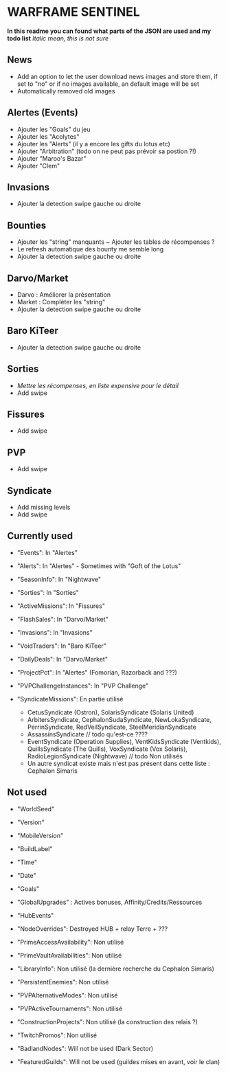 # WARFRAME SENTINEL

**In this readme you can found what parts of the JSON are used and my todo list**
*Italic mean, this is not sure*

## News
 - Add an option to let the user download news images and store them, if set to "no" or if no images available, an default image will be set
 - Automatically removed old images

## Alertes (Events)
 - Ajouter les "Goals" du jeu
 - Ajouter les "Acolytes"
 - Ajouter les "Alerts" (il y a encore les gifts du lotus etc)
 - Ajouter "Arbitration" (todo on ne peut pas prévoir sa postion ?!)
 - Ajouter "Maroo's Bazar"
 - Ajouter "Clem"

## Invasions
 - Ajouter la detection swipe gauche ou droite

## Bounties
 - Ajouter les "string" manquants
 ~ Ajouter les tables de récompenses ?
 - Le refresh automatique des bounty me semble long
 - Ajouter la detection swipe gauche ou droite

## Darvo/Market
 - Darvo : Améliorer la présentation
 - Market : Compléter les "string"
 - Ajouter la detection swipe gauche ou droite

## Baro KiTeer
 - Ajouter la detection swipe gauche ou droite

## Sorties
 - *Mettre les récompenses, en liste expensive pour le détail*
 - Add swipe

## Fissures
 - Add swipe

## PVP
 - Add swipe

## Syndicate
 - Add missing levels
 - Add swipe

## Currently used

- "Events": In "Alertes"
- "Alerts": In "Alertes" - Sometimes with "Goft of the Lotus"
- "SeasonInfo": In "Nightwave"
- "Sorties": In "Sorties"
- "ActiveMissions": In "Fissures"
- "FlashSales": In "Darvo/Market"
- "Invasions": In "Invasions"
- "VoidTraders": In "Baro KiTeer"
- "DailyDeals": In "Darvo/Market"
- "ProjectPct": In "Alertes" (Fomorian, Razorback and ???)
- "PVPChallengeInstances": In "PVP Challenge"

- "SyndicateMissions": En partie utilisé
  - CetusSyndicate (Ostron), SolarisSyndicate (Solaris United)
  - ArbitersSyndicate, CephalonSudaSyndicate, NewLokaSyndicate, PerrinSyndicate, RedVeilSyndicate, SteelMeridianSyndicate
  - AssassinsSyndicate // todo qu'est-ce ????
  - EventSyndicate (Operation Supplies), VentKidsSyndicate (Ventkids), QuillsSyndicate (The Quills), VoxSyndicate (Vox Solaris), RadioLegionSyndicate (Nightwave) // todo Non utilisés
  - Un autre syndicat existe mais n'est pas présent dans cette liste : Cephalon Simaris

## Not used

- "WorldSeed"
- "Version"
- "MobileVersion"
- "BuildLabel"
- "Time"
- "Date"

- "Goals"
- "GlobalUpgrades" : Actives bonuses, Affinity/Credits/Ressources
- "HubEvents"
- "NodeOverrides": Destroyed HUB + relay Terre + ???
- "PrimeAccessAvailability": Non utilisé
- "PrimeVaultAvailabilities": Non utilisé
- "LibraryInfo": Non utilisé (la dernière recherche du Cephalon Simaris)
- "PersistentEnemies": Non utilisé
- "PVPAlternativeModes": Non utilisé
- "PVPActiveTournaments": Non utilisé
- "ConstructionProjects": Non utilisé (la construction des relais ?)
- "TwitchPromos": Non utilisé

- "BadlandNodes": Will not be used (Dark Sector)
- "FeaturedGuilds": Will not be used (guildes mises en avant, voir le clan)
